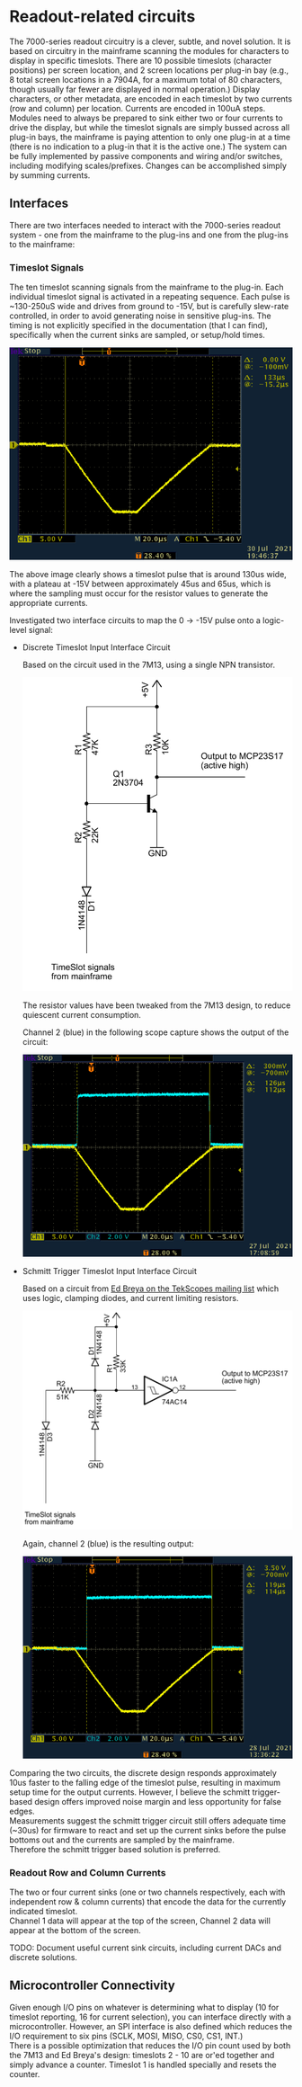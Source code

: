 # Readout-related circuits
The 7000-series readout circuitry is a clever, subtle, and novel solution.
It is based on circuitry in the mainframe scanning the modules for characters to display in specific timeslots.
There are 10 possible timeslots (character positions) per screen location, and 2 screen locations per plug-in bay (e.g., 8 total screen locations in a 7904A, for a maximum total of 80 characters, though usually far fewer are displayed in normal operation.)
Display characters, or other metadata, are encoded in each timeslot by two currents (row and column) per location.
Currents are encoded in 100uA steps.
Modules need to always be prepared to sink either two or four currents to drive the display, but while the timeslot signals are simply bussed across all plug-in bays, the mainframe is paying attention to only one plug-in at a time (there is no indication to a plug-in that it is the active one.)
The system can be fully implemented by passive components and wiring and/or switches, including modifying scales/prefixes. Changes can be accomplished simply by summing currents.
## Interfaces
There are two interfaces needed to interact with the 7000-series readout system - one from the mainframe to the plug-ins and one from the plug-ins to the mainframe:

### Timeslot Signals
  The ten timeslot scanning signals from the mainframe to the plug-in.
  Each individual timeslot signal is activated in a repeating sequence.
  Each pulse is ~130-250uS wide and drives from ground to -15V, but is carefully slew-rate controlled, in order to avoid generating noise in sensitive plug-ins.
  The timing is not explicitly specified in the documentation (that I can find), specifically when the current sinks are sampled, or setup/hold times.

  ![TS0 Pulse](/Images/Tek7K-TS0-202107301946.png)

  The above image clearly shows a timeslot pulse that is around 130us wide, with a plateau at -15V between approximately 45us and 65us, which is where the sampling must occur for the resistor values to generate the appropriate currents.

  Investigated two interface circuits to map the 0 -> -15V pulse onto a logic-level signal:

  - Discrete Timeslot Input Interface Circuit

    Based on the circuit used in the 7M13, using a single NPN transistor.

    ![Discrete Circuit](/Images/Discrete_timeslot_interface_snippet.png)

    The resistor values have been tweaked from the 7M13 design, to reduce quiescent current consumption.

    Channel 2 (blue) in the following scope capture shows the output of the circuit:

    ![Discrete Trace](/Images/Tek7K-TS0-202107271813.png)

  - Schmitt Trigger Timeslot Input Interface Circuit

    Based on a circuit from [Ed Breya on the TekScopes mailing list](https://groups.io/g/TekScopes/photo/266548/3273411) which uses logic, clamping diodes, and current limiting resistors.

    ![Schmitt Trigger Circuit](/Images/Schmitt_trigger_timeslot_interface_snippet.png)

    Again, channel 2 (blue) is the resulting output:

    ![Schmitt Trigger Trace](/Images/Tek7K-TS0-202107281441.png)

  Comparing the two circuits, the discrete design responds approximately 10us faster to the falling edge of the timeslot pulse, resulting in maximum setup time for the output currents.
  However, I believe the schmitt trigger-based design offers improved noise margin and less opportunity for false edges.  
  Measurements suggest the schmitt trigger circuit still offers adequate time (~30us) for firmware to react and set up the current sinks before the pulse bottoms out and the currents are sampled by the mainframe.  
  Therefore the schmitt trigger based solution is preferred.

### Readout Row and Column Currents
 The two or four current sinks (one or two channels respectively, each with independent row & column currents) that encode the data for the currently indicated timeslot.  
 Channel 1 data will appear at the top of the screen, Channel 2 data will appear at the bottom of the screen.

  TODO: Document useful current sink circuits, including current DACs and discrete solutions.

## Microcontroller Connectivity
Given enough I/O pins on whatever is determining what to display (10 for timeslot reporting, 16 for current selection), you can interface directly with a microcontroller. However, an SPI interface is also defined which reduces the I/O requirement to six pins (SCLK, MOSI, MISO, CS0, CS1, INT.)  
There is a possible optimization that reduces the I/O pin count used by both the 7M13 and Ed Breya's design: timeslots 2 - 10 are or'ed together and simply advance a counter. Timeslot 1 is handled specially and resets the counter.

